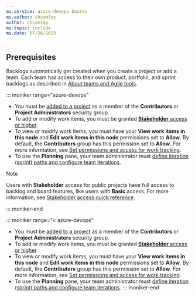 ```yaml
---
ms.service: azure-devops-boards
ms.author: chcomley
author: chcomley
ms.topic: include
ms.date: 07/26/2023
---
```



## Prerequisites

Backlogs automatically get created when you create a project or add a team. Each team has access to their own product, portfolio, and sprint backlogs as described in [About teams and Agile tools](../../organizations/settings/about-teams-and-settings.md#each-team-gets-their-own-set-of-tools).

::: moniker range="azure-devops"

* You must be [added to a project](../../organizations/security/add-users-team-project.md) as a member of the **Contributors** or **Project Administrators** security group. 
* To add or modify work items, you must be granted [**Stakeholder** access or higher](../../organizations/security/stakeholder-access.md).
* To view or modify work items, you must have your **View work items in this node** and **Edit work items in this node** permissions set to **Allow**. By default, the **Contributors** group has this permission set to **Allow**. For more information, see [Set permissions and access for work tracking](../../organizations/security/set-permissions-access-work-tracking.md).  
* To use the **Planning** pane, your team administrator must [define iteration (sprint) paths and configure team iterations](../../organizations/settings/set-iteration-paths-sprints.md).  

> [!NOTE]  
> Users with **Stakeholder** access for public projects have full access to backlog and board features, like users with **Basic** access. For more information, see [Stakeholder access quick reference](../../organizations/security/stakeholder-access.md).

::: moniker-end

::: moniker range="< azure-devops"

* You must be [added to a project](../../organizations/security/add-users-team-project.md) as a member of the **Contributors** or **Project Administrators** security group.
* To add or modify work items, you must be granted [**Stakeholder** access or higher](../../organizations/security/stakeholder-access.md).
* To view or modify work items, you must have your **View work items in this node** and **Edit work items in this node** permissions set to **Allow**.  By default, the **Contributors** group has this permission set to **Allow**. For more information, see [Set permissions and access for work tracking](../../organizations/security/set-permissions-access-work-tracking.md).  
* To use the **Planning** pane, your team administrator must [define iteration (sprint) paths and configure team iterations](../../organizations/settings/set-iteration-paths-sprints.md).
::: moniker-end
